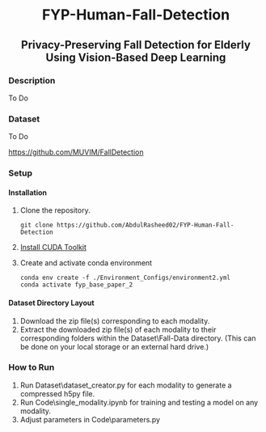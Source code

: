 <div align="center">

# FYP-Human-Fall-Detection

## Privacy-Preserving Fall Detection for Elderly Using Vision-Based Deep Learning

</div>

### Description

To Do

### Dataset

To Do

https://github.com/MUVIM/FallDetection

### Setup

#### Installation

1. Clone the repository.

   ```
   git clone https://github.com/AbdulRasheed02/FYP-Human-Fall-Detection
   ```

2. [Install CUDA Toolkit](https://developer.nvidia.com/cuda-toolkit)

3. Create and activate conda environment

   ```
   conda env create -f ./Environment_Configs/environment2.yml
   conda activate fyp_base_paper_2
   ```

#### Dataset Directory Layout

1. Download the zip file(s) corresponding to each modality.
2. Extract the downloaded zip file(s) of each modality to their corresponding folders within the Dataset\Fall-Data directory. (This can be done on your local storage or an external hard drive.)

### How to Run

1. Run Dataset\dataset_creator.py for each modality to generate a compressed h5py file.
2. Run Code\single_modality.ipynb for training and testing a model on any modality.
3. Adjust parameters in Code\parameters.py
